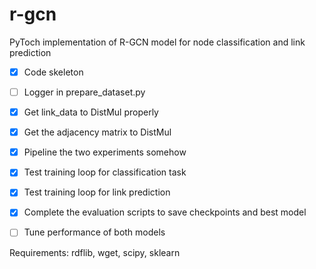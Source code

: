 # r-gcn
PyToch implementation of R-GCN model for node classification and link prediction

- [x] Code skeleton
- [ ] Logger in prepare_dataset.py
- [x] Get link_data to DistMul properly
- [x] Get the adjacency matrix to DistMul
- [x] Pipeline the two experiments somehow
- [x] Test training loop for classification task
- [x] Test training loop for link prediction
- [x] Complete the evaluation scripts to save checkpoints and best model

- [ ] Tune performance of both models

Requirements: rdflib, wget, scipy, sklearn
